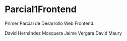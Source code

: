 # Parcial1Frontend
Primer Parcial de Desarrollo Web Frontend. 

David Hernández Mosquera
Jaime Vergara
David Maury